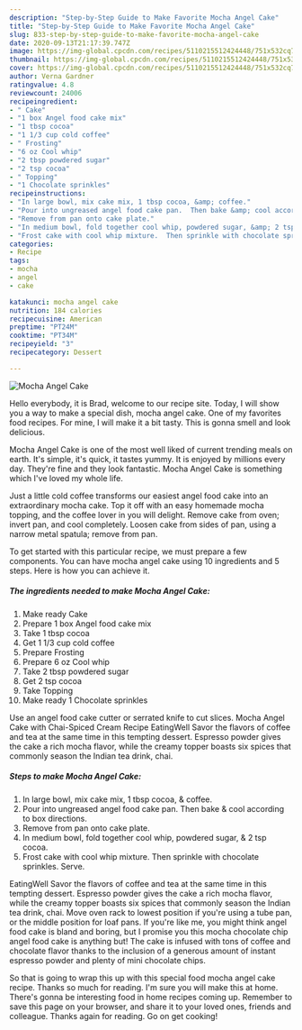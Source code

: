 ```yaml
---
description: "Step-by-Step Guide to Make Favorite Mocha Angel Cake"
title: "Step-by-Step Guide to Make Favorite Mocha Angel Cake"
slug: 833-step-by-step-guide-to-make-favorite-mocha-angel-cake
date: 2020-09-13T21:17:39.747Z
image: https://img-global.cpcdn.com/recipes/5110215512424448/751x532cq70/mocha-angel-cake-recipe-main-photo.jpg
thumbnail: https://img-global.cpcdn.com/recipes/5110215512424448/751x532cq70/mocha-angel-cake-recipe-main-photo.jpg
cover: https://img-global.cpcdn.com/recipes/5110215512424448/751x532cq70/mocha-angel-cake-recipe-main-photo.jpg
author: Verna Gardner
ratingvalue: 4.8
reviewcount: 24006
recipeingredient:
- " Cake"
- "1 box Angel food cake mix"
- "1 tbsp cocoa"
- "1 1/3 cup cold coffee"
- " Frosting"
- "6 oz Cool whip"
- "2 tbsp powdered sugar"
- "2 tsp cocoa"
- " Topping"
- "1 Chocolate sprinkles"
recipeinstructions:
- "In large bowl, mix cake mix, 1 tbsp cocoa, &amp; coffee."
- "Pour into ungreased angel food cake pan.  Then bake &amp; cool according to box directions."
- "Remove from pan onto cake plate."
- "In medium bowl, fold together cool whip, powdered sugar, &amp; 2 tsp cocoa."
- "Frost cake with cool whip mixture.  Then sprinkle with chocolate sprinkles. Serve."
categories:
- Recipe
tags:
- mocha
- angel
- cake

katakunci: mocha angel cake 
nutrition: 184 calories
recipecuisine: American
preptime: "PT24M"
cooktime: "PT34M"
recipeyield: "3"
recipecategory: Dessert

---
```



![Mocha Angel Cake](https://img-global.cpcdn.com/recipes/5110215512424448/751x532cq70/mocha-angel-cake-recipe-main-photo.jpg)

Hello everybody, it is Brad, welcome to our recipe site. Today, I will show you a way to make a special dish, mocha angel cake. One of my favorites food recipes. For mine, I will make it a bit tasty. This is gonna smell and look delicious.

Mocha Angel Cake is one of the most well liked of current trending meals on earth. It's simple, it's quick, it tastes yummy. It is enjoyed by millions every day. They're fine and they look fantastic. Mocha Angel Cake is something which I've loved my whole life.

Just a little cold coffee transforms our easiest angel food cake into an extraordinary mocha cake. Top it off with an easy homemade mocha topping, and the coffee lover in you will delight. Remove cake from oven; invert pan, and cool completely. Loosen cake from sides of pan, using a narrow metal spatula; remove from pan.


To get started with this particular recipe, we must prepare a few components. You can have mocha angel cake using 10 ingredients and 5 steps. Here is how you can achieve it.

<!--inarticleads1-->

##### The ingredients needed to make Mocha Angel Cake:

1. Make ready  Cake
1. Prepare 1 box Angel food cake mix
1. Take 1 tbsp cocoa
1. Get 1 1/3 cup cold coffee
1. Prepare  Frosting
1. Prepare 6 oz Cool whip
1. Take 2 tbsp powdered sugar
1. Get 2 tsp cocoa
1. Take  Topping
1. Make ready 1 Chocolate sprinkles


Use an angel food cake cutter or serrated knife to cut slices. Mocha Angel Cake with Chai-Spiced Cream Recipe EatingWell Savor the flavors of coffee and tea at the same time in this tempting dessert. Espresso powder gives the cake a rich mocha flavor, while the creamy topper boasts six spices that commonly season the Indian tea drink, chai. 

<!--inarticleads2-->

##### Steps to make Mocha Angel Cake:

1. In large bowl, mix cake mix, 1 tbsp cocoa, &amp; coffee.
1. Pour into ungreased angel food cake pan.  Then bake &amp; cool according to box directions.
1. Remove from pan onto cake plate.
1. In medium bowl, fold together cool whip, powdered sugar, &amp; 2 tsp cocoa.
1. Frost cake with cool whip mixture.  Then sprinkle with chocolate sprinkles. Serve.


EatingWell Savor the flavors of coffee and tea at the same time in this tempting dessert. Espresso powder gives the cake a rich mocha flavor, while the creamy topper boasts six spices that commonly season the Indian tea drink, chai. Move oven rack to lowest position if you&#39;re using a tube pan, or the middle position for loaf pans. If you&#39;re like me, you might think angel food cake is bland and boring, but I promise you this mocha chocolate chip angel food cake is anything but! The cake is infused with tons of coffee and chocolate flavor thanks to the inclusion of a generous amount of instant espresso powder and plenty of mini chocolate chips. 

So that is going to wrap this up with this special food mocha angel cake recipe. Thanks so much for reading. I'm sure you will make this at home. There's gonna be interesting food in home recipes coming up. Remember to save this page on your browser, and share it to your loved ones, friends and colleague. Thanks again for reading. Go on get cooking!
